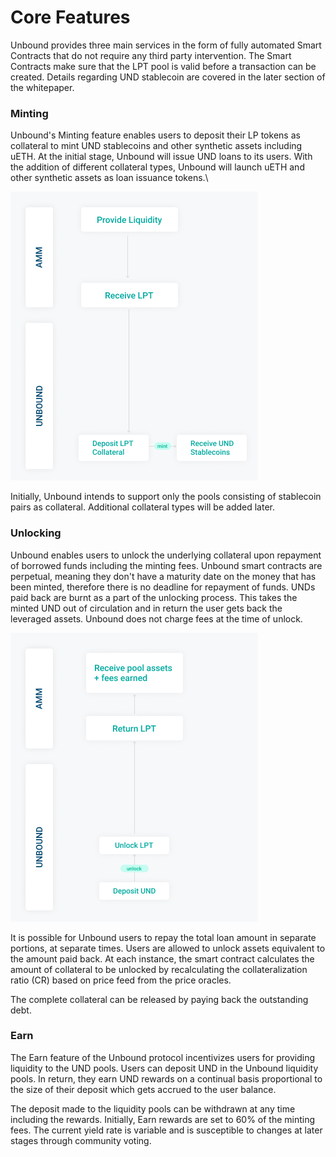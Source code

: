 # Core Features

‌‌Unbound provides three main services in the form of fully automated Smart Contracts that do not require any third party intervention. The Smart Contracts make sure that the LPT pool is valid before a transaction can be created. Details regarding UND stablecoin are covered in the later section of the whitepaper.

### ‌Minting

‌Unbound's Minting feature enables users to deposit their LP tokens as collateral to mint UND stablecoins and other synthetic assets including uETH. At the initial stage, Unbound will issue UND loans to its users. With the addition of different collateral types, Unbound will launch uETH and other synthetic assets as loan issuance tokens.\


![](../../.gitbook/assets/group-130.png)

Initially, Unbound intends to support only the pools consisting of stablecoin pairs as collateral. Additional collateral types will be added later.

### Unlocking

‌Unbound enables users to unlock the underlying collateral upon repayment of borrowed funds including the minting fees. Unbound smart contracts are perpetual, meaning they don't have a maturity date on the money that has been minted, therefore there is no deadline for repayment of funds. UNDs paid back are burnt as a part of the unlocking process. This takes the minted UND out of circulation and in return the user gets back the leveraged assets. Unbound does not charge fees at the time of unlock.

![](../../.gitbook/assets/group-136.png)

It is possible for Unbound users to repay the total loan amount in separate portions, at separate times. Users are allowed to unlock assets equivalent to the amount paid back. At each instance, the smart contract calculates the amount of collateral to be unlocked by recalculating the collateralization ratio (CR) based on price feed from the price oracles.&#x20;

The complete collateral can be released by paying back the outstanding debt.

### Earn    &#x20;

The Earn feature of the Unbound protocol incentivizes users for providing liquidity to the UND pools. Users can deposit UND in the Unbound liquidity pools. In return, they earn UND rewards on a continual basis proportional to the size of their deposit which gets accrued to the user balance.&#x20;

The deposit made to the liquidity pools can be withdrawn at any time including the rewards. Initially, Earn rewards are set to 60% of the minting fees. The current yield rate is variable and is susceptible to changes at later stages through community voting.
